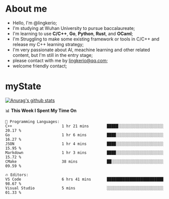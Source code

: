# About me

- Hello, I'm @lingkerio; 
- I'm studying at Wuhan University to pursue baccalaureate;
- I'm learning to use **C/C++**, **Go**, **Python**, **Rust**, and **OCaml**;
- I'm Struggling to make some existing framework or tools in C/C++ and release my C++ learning strategy;
- I'm very passionate about AI, meachine learning and other related content, but I'm still in the entry stage;
- please contact with me by lingkerio@qq.com;
- welcome friendly contact;


# myState
[![Anurag's github stats](https://github-readme-stats.vercel.app/api?username=lingkerio&count_private=true&show_icons=true&theme=radical "![Anurag's github stats")](https://github.com/anuraghazra/github-readme-stats)

<!--[![Top Langs](https://github-readme-stats.vercel.app/api/top-langs/?username=lingkerio&layout=compact)](https://github.com/anuraghazra/github-readme-stats)-->

<!--START_SECTION:waka-->
📊 **This Week I Spent My Time On** 

```text
💬 Programming Languages: 
C++                      1 hr 21 mins        █████░░░░░░░░░░░░░░░░░░░░   20.17 % 
Go                       1 hr 6 mins         ████░░░░░░░░░░░░░░░░░░░░░   16.27 % 
JSON                     1 hr 4 mins         ████░░░░░░░░░░░░░░░░░░░░░   15.95 % 
Markdown                 1 hr 3 mins         ████░░░░░░░░░░░░░░░░░░░░░   15.72 % 
CMake                    38 mins             ██░░░░░░░░░░░░░░░░░░░░░░░   09.59 % 

🔥 Editors: 
VS Code                  6 hrs 41 mins       █████████████████████████   98.67 % 
Visual Studio            5 mins              ░░░░░░░░░░░░░░░░░░░░░░░░░   01.33 % 
```


<!--END_SECTION:waka-->

